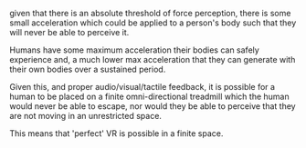 given that there is an absolute threshold of force perception, there is some small acceleration
which could be applied to a person's body such that they will never be able to perceive it.

Humans have some maximum acceleration their bodies can safely experience and, a much lower max acceleration
that they can generate with their own bodies over a sustained period.

Given this, and proper audio/visual/tactile feedback, it is possible for a human to be 
placed on a finite omni-directional treadmill which the human would never be able to escape,
nor would they be able to perceive that they are not moving in an unrestricted space.

This means that 'perfect' VR is possible in a finite space.
